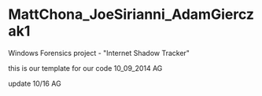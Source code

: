MattChona_JoeSirianni_AdamGierczak1
===================================

Windows Forensics project - "Internet Shadow Tracker"


this is our template for our code 10_09_2014 AG

update 10/16 AG
